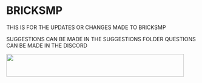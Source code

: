 # BRICKSMP
THIS IS FOR THE UPDATES OR CHANGES MADE TO BRICKSMP

SUGGESTIONS CAN BE MADE IN THE SUGGESTIONS FOLDER
QUESTIONS CAN BE MADE IN THE DISCORD

<a href="https://mcservertime.com/bricksmp.2645/vote" target="_blank"><img src="https://mcservertime.com/votebanner-2645-2a9609.png" border="0" width="468" height="60" alt=""/></a>
